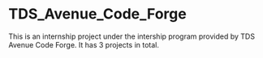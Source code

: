 # TDS_Avenue_Code_Forge
This is an internship project under the intership program provided by TDS Avenue Code Forge. It has 3 projects in total.
